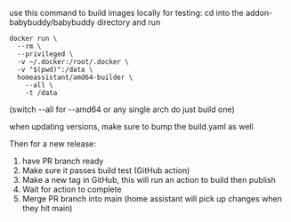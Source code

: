 use this command to build images locally for testing:
cd into the addon-babybuddy/babybuddy directory and run

```
docker run \
  --rm \
  --privileged \
  -v ~/.docker:/root/.docker \
  -v "$(pwd)":/data \
  homeassistant/amd64-builder \
  	--all \
  	-t /data
```

(switch --all for --amd64 or any single arch do just build one)

when updating versions, make sure to bump the build.yaml as well

Then for a new release:

1. have PR branch ready
2. Make sure it passes build test (GitHub action)
3. Make a new tag in GitHub, this will run an action to build then publish
4. Wait for action to complete
5. Merge PR branch into main (home assistant will pick up changes when they hit main)